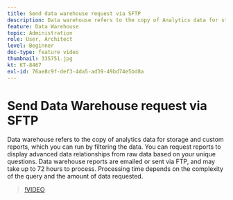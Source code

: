 ```yaml
---
title: Send data warehouse request via SFTP
description: Data warehouse refers to the copy of Analytics data for storage and custom reports, which you can run by filtering the data. You can request reports to display advanced data relationships from raw data based on your unique questions. Data warehouse reports are emailed or sent via FTP, and may take up to 72 hours to process. Processing time depends on the complexity of the query and the amount of data requested.
feature: Data Warehouse
topic: Administration
role: User, Architect
level: Beginner
doc-type: feature video
thumbnail: 335751.jpg
kt: KT-8467
exl-id: 76ae8c9f-def3-4da5-ad39-49bd74e5bd8a
---
```

# Send Data Warehouse request via SFTP

Data warehouse refers to the copy of analytics data for storage and custom reports, which you can run by filtering the data. You can request reports to display advanced data relationships from raw data based on your unique questions. Data warehouse reports are emailed or sent via FTP, and may take up to 72 hours to process. Processing time depends on the complexity of the query and the amount of data requested.


>[!VIDEO](https://video.tv.adobe.com/v/335751/?quality=12&learn=on)
